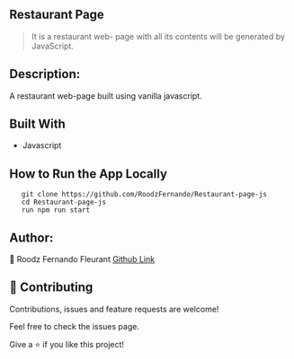 ## Restaurant Page
> It is a restaurant web-
page with all its contents will be generated by JavaScript.

## Description:

A restaurant web-page built using vanilla javascript.

## Built With
- Javascript

## How to Run the App Locally
```
   git clone https://github.com/RoodzFernando/Restaurant-page-js
   cd Restaurant-page-js
   run npm run start
```

## Author:
👤 Roodz Fernando Fleurant
[Github Link](https://github.com/RoodzFernando)


## 🤝 Contributing
Contributions, issues and feature requests are welcome!

Feel free to check the issues page.


Give a ⭐️ if you like this project!
